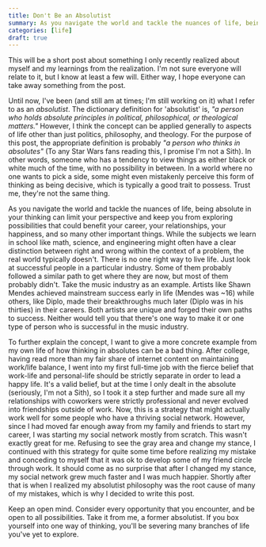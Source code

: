 ```yaml
---
title: Don't Be an Absolutist
summary: As you navigate the world and tackle the nuances of life, being absolute in your thinking can limit your perspective and keep you from exploring possibilities that could benefit your career, your relationships, your happiness, and so many other important things.
categories: [life]
draft: true
---
```


This will be a short post about something I only recently realized about myself and my learnings from the realization. I'm not sure everyone will relate to it, but I know at least a few will. Either way, I hope everyone can take away something from the post.

Until now, I've been (and still am at times; I'm still working on it) what I refer to as an *absolutist*. The dictionary definition for 'absolutist' is, *"a person who holds absolute principles in political, philosophical, or theological matters."* However, I think the concept can be applied generally to aspects of life other than just politics, philosophy, and theology. For the purpose of this post, the appropriate definition is probably *"a person who thinks in absolutes"* (To any Star Wars fans reading this, I promise I'm not a Sith). In other words, someone who has a tendency to view things as either black or white much of the time, with no possibility in between. In a world where no one wants to pick a side, some might even mistakenly perceive this form of thinking as being decisive, which is typically a good trait to possess. Trust me, they're not the same thing.

As you navigate the world and tackle the nuances of life, being absolute in your thinking can limit your perspective and keep you from exploring possibilities that could benefit your career, your relationships, your happiness, and so many other important things. While the subjects we learn in school like math, science, and engineering might often have a clear distinction between right and wrong within the context of a problem, the real world typically doesn't. There is no one right way to live life. Just look at successful people in a particular industry. Some of them probably followed a similar path to get where they are now, but most of them probably didn't. Take the music industry as an example. Artists like Shawn Mendes achieved mainstream success early in life (Mendes was ~16) while others, like Diplo, made their breakthroughs much later (Diplo was in his thirties) in their careers. Both artists are unique and forged their own paths to success. Neither would tell you that there's one way to make it or one type of person who is successful in the music industry.

To further explain the concept, I want to give a more concrete example from my own life of how thinking in absolutes can be a bad thing. After college, having read more than my fair share of internet content on maintaining work/life balance, I went into my first full-time job with the fierce belief that work-life and personal-life should be strictly separate in order to lead a happy life. It's a valid belief, but at the time I only dealt in the absolute (seriously, I'm not a Sith), so I took it a step further and made sure all my relationships with coworkers were strictly professional and never evolved into friendships outside of work. Now, this is a strategy that might actually work well for some people who have a thriving social network. However, since I had moved far enough away from my family and friends to start my career, I was starting my social network mostly from scratch. This wasn't exactly great for me. Refusing to see the gray area and change my stance, I continued with this strategy for quite some time before realizing my mistake and conceding to myself that it was ok to develop some of my friend circle through work. It should come as no surprise that after I changed my stance, my social network grew much faster and I was much happier. Shortly after that is when I realized my absolutist philosophy was the root cause of many of my mistakes, which is why I decided to write this post.

Keep an open mind. Consider every opportunity that you encounter, and be open to all possibilities. Take it from me, a former absolutist. If you box yourself into one way of thinking, you'll be severing many branches of life you've yet to explore.
